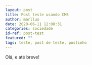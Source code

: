 ```yaml
---
layout: post
title: Post teste usando CMS
author: marllus
date: 2020-06-11 12:08:31
categories: sociedade
id-ref: post-test
featured: ""
tags: teste, post de teste, postinho
---
```



Olá, e até breve!